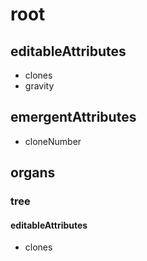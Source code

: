 # root

## editableAttributes

- clones
- gravity

## emergentAttributes

- cloneNumber

## organs

### tree

#### editableAttributes

- clones

